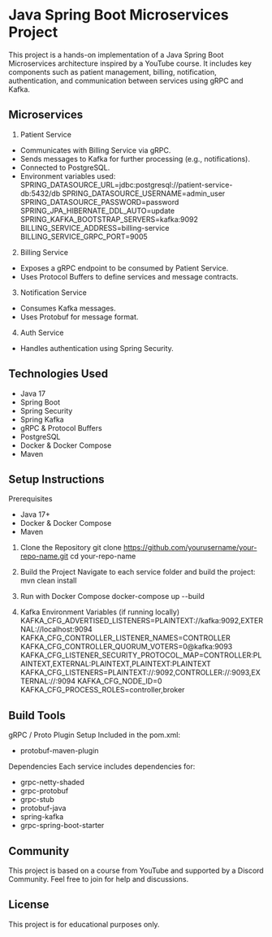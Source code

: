 Java Spring Boot Microservices Project
======================================

This project is a hands-on implementation of a Java Spring Boot Microservices architecture inspired by a YouTube course. It includes key components such as patient management, billing, notification, authentication, and communication between services using gRPC and Kafka.

Microservices
-------------

1. Patient Service
- Communicates with Billing Service via gRPC.
- Sends messages to Kafka for further processing (e.g., notifications).
- Connected to PostgreSQL.
- Environment variables used:
  SPRING_DATASOURCE_URL=jdbc:postgresql://patient-service-db:5432/db
  SPRING_DATASOURCE_USERNAME=admin_user
  SPRING_DATASOURCE_PASSWORD=password
  SPRING_JPA_HIBERNATE_DDL_AUTO=update
  SPRING_KAFKA_BOOTSTRAP_SERVERS=kafka:9092
  BILLING_SERVICE_ADDRESS=billing-service
  BILLING_SERVICE_GRPC_PORT=9005

2. Billing Service
- Exposes a gRPC endpoint to be consumed by Patient Service.
- Uses Protocol Buffers to define services and message contracts.

3. Notification Service
- Consumes Kafka messages.
- Uses Protobuf for message format.

4. Auth Service
- Handles authentication using Spring Security.

Technologies Used
-----------------
- Java 17
- Spring Boot
- Spring Security
- Spring Kafka
- gRPC & Protocol Buffers
- PostgreSQL
- Docker & Docker Compose
- Maven

Setup Instructions
------------------

Prerequisites
- Java 17+
- Docker & Docker Compose
- Maven

1. Clone the Repository
   git clone https://github.com/yourusername/your-repo-name.git
   cd your-repo-name

2. Build the Project
   Navigate to each service folder and build the project:
   mvn clean install

3. Run with Docker Compose
   docker-compose up --build

4. Kafka Environment Variables (if running locally)
   KAFKA_CFG_ADVERTISED_LISTENERS=PLAINTEXT://kafka:9092,EXTERNAL://localhost:9094
   KAFKA_CFG_CONTROLLER_LISTENER_NAMES=CONTROLLER
   KAFKA_CFG_CONTROLLER_QUORUM_VOTERS=0@kafka:9093
   KAFKA_CFG_LISTENER_SECURITY_PROTOCOL_MAP=CONTROLLER:PLAINTEXT,EXTERNAL:PLAINTEXT,PLAINTEXT:PLAINTEXT
   KAFKA_CFG_LISTENERS=PLAINTEXT://:9092,CONTROLLER://:9093,EXTERNAL://:9094
   KAFKA_CFG_NODE_ID=0
   KAFKA_CFG_PROCESS_ROLES=controller,broker

Build Tools
-----------

gRPC / Proto Plugin Setup
Included in the pom.xml:
- protobuf-maven-plugin

Dependencies
Each service includes dependencies for:
- grpc-netty-shaded
- grpc-protobuf
- grpc-stub
- protobuf-java
- spring-kafka
- grpc-spring-boot-starter

Community
---------
This project is based on a course from YouTube and supported by a Discord Community. Feel free to join for help and discussions.

License
-------
This project is for educational purposes only.
